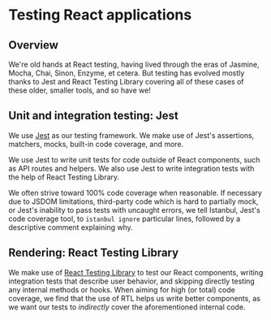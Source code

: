 # Testing React applications

## Overview

We're old hands at React testing, having lived through the eras of Jasmine, Mocha, Chai, Sinon, Enzyme, et cetera. But testing has evolved mostly thanks to Jest and React Testing Library covering all of these cases of these older, smaller tools, and so have we!

## Unit and integration testing: Jest

We use [Jest](https://jestjs.io/) as our testing framework. We make use of Jest's assertions, matchers, mocks, built-in code coverage, and more.

We use Jest to write unit tests for code outside of React components, such as API routes and helpers. We also use Jest to write integration tests with the help of React Testing Library.

We often strive toward 100% code coverage when reasonable. If necessary due to JSDOM limitations, third-party code which is hard to partially mock, or Jest's inability to pass tests with uncaught errors, we tell Istanbul, Jest's code coverage tool, to `istanbul ignore` particular lines, followed by a descriptive comment explaining why.

## Rendering: React Testing Library

We make use of [React Testing Library](https://testing-library.com/react) to test our React components, writing integration tests that describe user behavior, and skipping directly testing any internal methods or hooks. When aiming for high (or total) code coverage, we find that the use of RTL helps us write better components, as we want our tests to _indirectly_ cover the aforementioned internal code.
